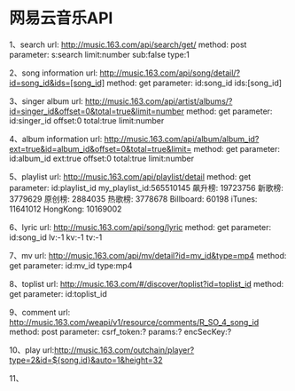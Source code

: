 # 网易云音乐API
1、search
url: http://music.163.com/api/search/get/
method: post
parameter: s:search limit:number sub:false type:1

2、song information
url: http://music.163.com/api/song/detail/?id=song_id&ids=[song_id]
method: get
parameter: id:song_id ids:[song_id]

3、singer album
url: http://music.163.com/api/artist/albums/?id=singer_id&offset=0&total=true&limit=number
method: get
parameter: id:singer_id offset:0 total:true limit:number

4、album information
url: http://music.163.com/api/album/album_id?ext=true&id=album_id&offset=0&total=true&limit=
method: get
parameter: id:album_id ext:true offset:0 total:true limit:number

5、playlist
url: http://music.163.com/api/playlist/detail
method: get
parameter: id:playlist_id
my_playlist_id:565510145
飙升榜: 19723756
新歌榜: 3779629
原创榜: 2884035
热歌榜: 3778678
Billboard: 60198
iTunes: 11641012
HongKong: 10169002



6、lyric
url: http://music.163.com/api/song/lyric
method: get
parameter: id:song_id lv:-1 kv:-1 tv:-1

7、mv
url: http://music.163.com/api/mv/detail?id=mv_id&type=mp4
method: get
parameter: id:mv_id type:mp4

8、toplist
url: http://music.163.com/#/discover/toplist?id=toplist_id
method: get
parameter: id:toplist_id

9、comment
url: http://music.163.com/weapi/v1/resource/comments/R_SO_4_song_id
method: post
parameter: csrf_token:? params:? encSecKey:?

10、play
url:http://music.163.com/outchain/player?type=2&id=${song.id}&auto=1&height=32

11、
